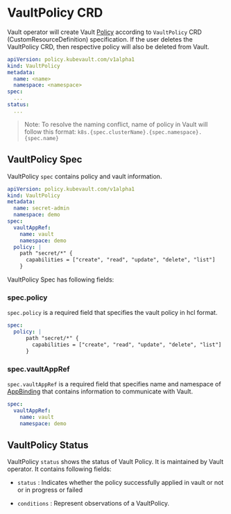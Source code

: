 # VaultPolicy CRD

Vault operator will create Vault [Policy](https://www.vaultproject.io/docs/concepts/policies.html) according to `VaultPolicy` CRD (CustomResourceDefinition) specification. If the user deletes the VaultPolicy CRD, then respective policy will also be deleted from Vault.

```yaml
apiVersion: policy.kubevault.com/v1alpha1
kind: VaultPolicy
metadata:
  name: <name>
  namespace: <namespace>
spec:
  ...
status:
  ...
```

> Note: To resolve the naming conflict, name of policy in Vault will follow this format: `k8s.{spec.clusterName}.{spec.namespace}.{spec.name}`

## VaultPolicy Spec

VaultPolicy `spec` contains policy and vault information.

```yaml
apiVersion: policy.kubevault.com/v1alpha1
kind: VaultPolicy
metadata:
  name: secret-admin
  namespace: demo
spec:
  vaultAppRef:
    name: vault
    namespace: demo
  policy: |
    path "secret/*" {
      capabilities = ["create", "read", "update", "delete", "list"]
    }
```

VaultPolicy Spec has following fields:

### spec.policy

`spec.policy` is a required field that specifies the vault policy in hcl format.

```yaml
spec:
  policy: |
      path "secret/*" {
        capabilities = ["create", "read", "update", "delete", "list"]
      }
```

### spec.vaultAppRef

`spec.vaultAppRef` is a required field that specifies name and namespace of [AppBinding](/docs/concepts/appbinding-crds/appbinding.md) that contains information to communicate with Vault.

```yaml
spec:
  vaultAppRef:
    name: vault
    namespace: demo
```

## VaultPolicy Status

VaultPolicy `status` shows the status of Vault Policy. It is maintained by Vault operator. It contains following fields:

- `status` : Indicates whether the policy successfully applied in vault or not or in progress or failed

- `conditions` : Represent observations of a VaultPolicy.
